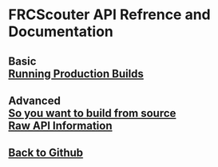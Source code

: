 FRCScouter API Refrence and Documentation
===
Basic  
[Running Production Builds](https://github.com/hopkinstechnocrats/FRCScouter/blob/netcode-5/docs/run-local.md)
-

Advanced  
[So you want to build from source](https://github.com/hopkinstechnocrats/FRCScouter/blob/netcode-5/docs/build-from-source.md)  
[Raw API Information](https://github.com/hopkinstechnocrats/FRCScouter/blob/netcode-5/docs/api-core.md)
-

[Back to Github](https://github.com/hopkinstechnocrats/FRCScouter/)
-